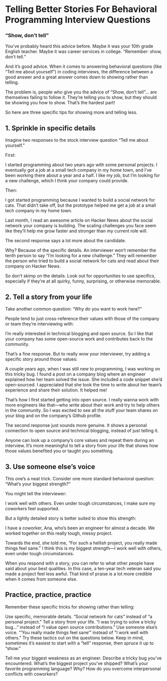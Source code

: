 <h1>Telling Better Stories For Behavioral Programming Interview Questions</h1>

<h3>“Show, don’t tell”</h3>

You’ve probably heard this advice before. Maybe it was your 10th grade English teacher. Maybe it was career services in college. “Remember: show, don’t tell.”

And it’s good advice. When it comes to answering behavioral questions (like “Tell me about yourself”) in coding interviews, the difference between a good answer and a great answer comes down to showing rather than telling.

The problem is, people who give you the advice of “Show, don’t tell”… are themselves failing to follow it. They’re telling you to show, but they should be showing you how to show. That’s the hardest part!

So here are three specific tips for showing more and telling less.

<h2>1. Sprinkle in specific details</h2>
Imagine two responses to the stock interview question “Tell me about yourself.”

First:

I started programming about two years ago with some personal projects. I eventually got a job at a small tech company in my home town, and I’ve been working there about a year and a half. I like my job, but I’m looking for a new challenge, which I think your company could provide.

Then:

I got started programming because I wanted to build a social network for cats. That didn’t take off, but the prototype helped me get a job at a small tech company in my home town.

Last month, I read an awesome article on Hacker News about the social network your company is building. The scaling challenges you face seem like they’ll help me grow faster and stronger than my current role will.

The second response says a lot more about the candidate.

Why? Because of the specific details. An interviewer won’t remember the tenth person to say “I’m looking for a new challenge.” They will remember the person who tried to build a social network for cats and read about their company on Hacker News.

So don’t skimp on the details. Look out for opportunities to use specifics, especially if they’re at all quirky, funny, surprising, or otherwise memorable.

<h2>2. Tell a story from your life</h2>
Take another common question: “Why do you want to work here?”

People tend to just cross-reference their values with those of the company or team they’re interviewing with:

I’m really interested in technical blogging and open source. So I like that your company has some open-source work and contributes back to the community.

That’s a fine response. But to really wow your interviewer, try adding a specific story around those values:

A couple years ago, when I was still new to programming, I was working on this tricky bug. I found a post on a company blog where an engineer explained how her team solved the issue. She included a code snippet she’d open-sourced. I appreciated that she took the time to write about her team’s experience and share their solution. It helped me!

That’s how I first started getting into open source. I really wanna work with more engineers like that—who write about their work and try to help others in the community. So I was excited to see all the stuff your team shares on your blog and on the company’s Github profile.

The second response just sounds more genuine. It shows a personal connection to open source and technical blogging, instead of just telling it.

Anyone can look up a company’s core values and repeat them during an interview. It’s more meaningful to tell a story from your life that shows how those values benefited you or taught you something.

<h2>3. Use someone else’s voice</h2>
This one’s a neat trick. Consider one more standard behavioral question: “What’s your biggest strength?”

You might tell the interviewer:

I work well with others. Even under tough circumstances, I make sure my coworkers feel supported.

But a lightly detailed story is better suited to show this strength:

I have a coworker, Ana, who’s been an engineer for almost a decade. We worked together on this really tough, messy project.

Towards the end, she told me, “For such a hellish project, you really made things feel sane.” I think this is my biggest strength—I work well with others, even under tough circumstances.

When you respond with a story, you can refer to what other people have said about your best qualities. In this case, a ten-year tech veteran said you made a project feel less awful. That kind of praise is a lot more credible when it comes from someone else.

<h2>Practice, practice, practice</h2>
Remember these specific tricks for showing rather than telling:

Use specific, memorable details. “Social network for cats” instead of “a personal project.”
Tell a story from your life. “I was trying to solve a tricky bug…” instead of “I value open source contributions.”
Use someone else’s voice. “’You really made things feel sane‘” instead of "I work well with others."
Try these tactics out on the questions below. Keep in mind, sometimes it’s easiest to start with a “tell” response, then spruce it up to “show.”

Tell me your biggest weakness as an engineer.
Describe a tricky bug you’ve encountered.
What’s the biggest project you’ve shipped?
What’s your favorite programming language? Why?
How do you overcome interpersonal conflicts with coworkers?